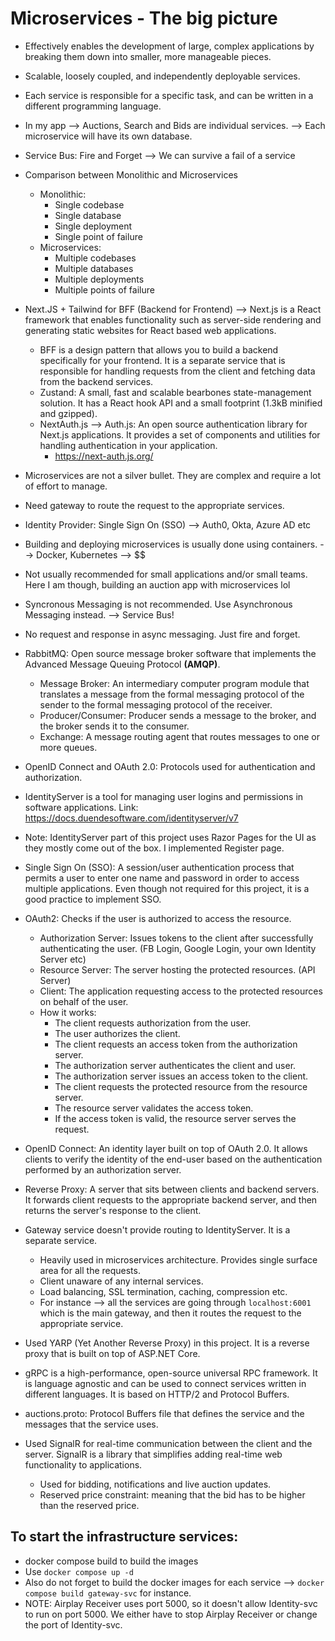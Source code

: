 # Microservices - The big picture

- Effectively enables the development of large, complex applications by breaking them down into smaller, more manageable pieces.
- Scalable, loosely coupled, and independently deployable services.
- Each service is responsible for a specific task, and can be written in a different programming language.
- In my app --> Auctions, Search and Bids are individual services. --> Each microservice will have its own database.
- Service Bus: Fire and Forget --> We can survive a fail of a service
- Comparison between Monolithic and Microservices
  - Monolithic:
    - Single codebase
    - Single database
    - Single deployment
    - Single point of failure
  - Microservices:
    - Multiple codebases
    - Multiple databases
    - Multiple deployments
    - Multiple points of failure
- Next.JS + Tailwind for BFF (Backend for Frontend) --> Next.js is a React framework that enables functionality such as server-side rendering and generating static websites for React based web applications.
  - BFF is a design pattern that allows you to build a backend specifically for your frontend. It is a separate service that is responsible for handling requests from the client and fetching data from the backend services.
  - Zustand: A small, fast and scalable bearbones state-management solution. It has a React hook API and a small footprint (1.3kB minified and gzipped).
  - NextAuth.js --> Auth.js: An open source authentication library for Next.js applications. It provides a set of components and utilities for handling authentication in your application.
    - https://next-auth.js.org/


- Microservices are not a silver bullet. They are complex and require a lot of effort to manage.
- Need gateway to route the request to the appropriate services.
- Identity Provider: Single Sign On (SSO) --> Auth0, Okta, Azure AD etc
- Building and deploying microservices is usually done using containers. --> Docker, Kubernetes --> $$
- Not usually recommended for small applications and/or small teams. Here I am though, building an auction app with microservices lol
- Syncronous Messaging is not recommended. Use Asynchronous Messaging instead. --> Service Bus!
- No request and response in async messaging. Just fire and forget.
- RabbitMQ: Open source message broker software that implements the Advanced Message Queuing Protocol **(AMQP)**.
  - Message Broker: An intermediary computer program module that translates a message from the formal messaging protocol of the sender to the formal messaging protocol of the receiver.
  - Producer/Consumer: Producer sends a message to the broker, and the broker sends it to the consumer.
  - Exchange: A message routing agent that routes messages to one or more queues.
- OpenID Connect and OAuth 2.0: Protocols used for authentication and authorization.
- IdentityServer is a tool for managing user logins and permissions in software applications. Link: https://docs.duendesoftware.com/identityserver/v7
- Note: IdentityServer part of this project uses Razor Pages for the UI as they mostly come out of the box. I implemented Register page. 
- Single Sign On (SSO): A session/user authentication process that permits a user to enter one name and password in order to access multiple applications. Even though not required for this project, it is a good practice to implement SSO.
- OAuth2: Checks if the user is authorized to access the resource.
  - Authorization Server: Issues tokens to the client after successfully authenticating the user. (FB Login, Google Login, your own Identity Server etc)
  - Resource Server: The server hosting the protected resources. (API Server)
  - Client: The application requesting access to the protected resources on behalf of the user.
  - How it works:
    - The client requests authorization from the user.
    - The user authorizes the client.
    - The client requests an access token from the authorization server.
    - The authorization server authenticates the client and user.
    - The authorization server issues an access token to the client.
    - The client requests the protected resource from the resource server.
    - The resource server validates the access token.
    - If the access token is valid, the resource server serves the request.
- OpenID Connect: An identity layer built on top of OAuth 2.0. It allows clients to verify the identity of the end-user based on the authentication performed by an authorization server.
- Reverse Proxy: A server that sits between clients and backend servers. It forwards client requests to the appropriate backend server, and then returns the server's response to the client. 
- Gateway service doesn't provide routing to IdentityServer. It is a separate service.
  - Heavily used in microservices architecture. Provides single surface area for all the requests.
  - Client unaware of any internal services.
  - Load balancing, SSL termination, caching, compression etc.
  - For instance --> all the services are going through `localhost:6001` which is the main gateway, and then it routes the request to the appropriate service. 
- Used YARP (Yet Another Reverse Proxy) in this project. It is a reverse proxy that is built on top of ASP.NET Core.
- gRPC is a high-performance, open-source universal RPC framework. It is language agnostic and can be used to connect services written in different languages. It is based on HTTP/2 and Protocol Buffers.
- auctions.proto: Protocol Buffers file that defines the service and the messages that the service uses.
- Used SignalR for real-time communication between the client and the server. SignalR is a library that simplifies adding real-time web functionality to applications.
  - Used for bidding, notifications and live auction updates.
  - Reserved price constraint: meaning that the bid has to be higher than the reserved price.
## To start the infrastructure services:
- docker compose build to build the images
- Use `docker compose up -d` 
- Also do not forget to build the docker images for each service --> `docker compose build gateway-svc` for instance.
- NOTE: Airplay Receiver uses port 5000, so it doesn't allow Identity-svc to run on port 5000. We either have to stop Airplay Receiver or change the port of Identity-svc.
